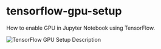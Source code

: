 # tensorflow-gpu-setup
How to enable GPU in Jupyter Notebook using TensorFlow.

![TensorFlow GPU Setup Description](https://github.com/user-attachments/assets/f5bc33bd-6de6-42e6-b6d5-d321d0866a6c)
